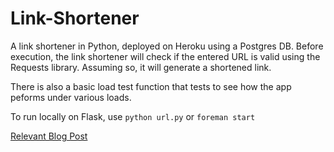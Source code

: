 Link-Shortener
==============

A link shortener in Python, deployed on Heroku using a Postgres DB. Before execution, the link shortener will check if the entered URL is valid using the Requests library. Assuming so, it will generate a shortened link. 

There is also a basic load test function that tests to see how the app peforms under various loads.  

To run locally on Flask, use ```python url.py``` or ```foreman start``` 

[Relevant Blog Post](http://www.surajkapoor.com/building-a-link-shortener-in-python/)
